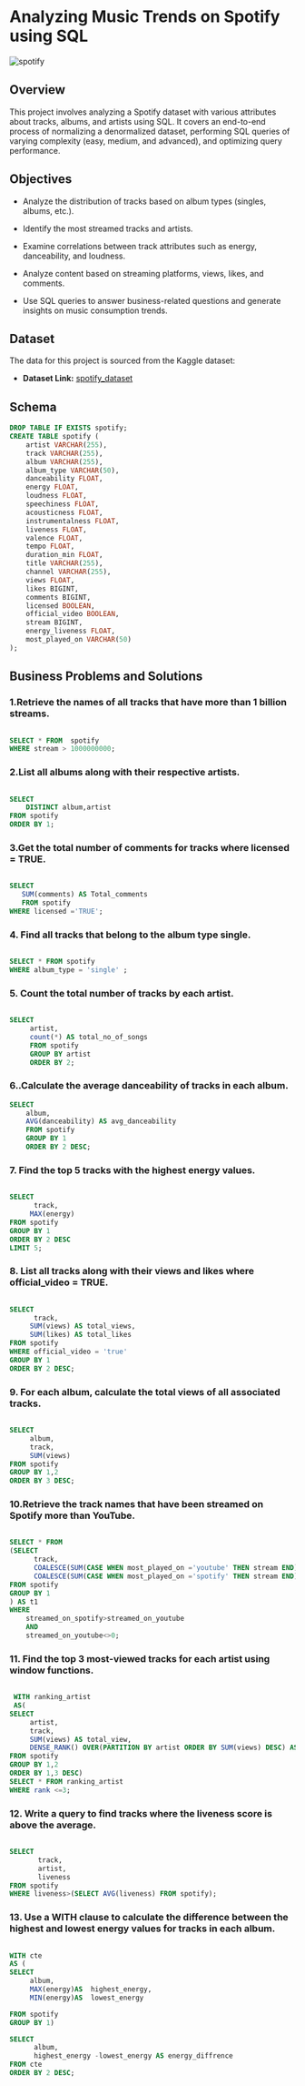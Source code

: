 # Analyzing Music Trends on Spotify using SQL

![spotify](https://github.com/ShivanisharmaF128/spotify_sql_project/blob/main/spotify_logo.jpg)

## Overview

This project involves analyzing a Spotify dataset with various attributes about tracks, albums, and artists using SQL. It covers an end-to-end process of normalizing a denormalized dataset, performing SQL queries of varying complexity (easy, medium, and advanced), and optimizing query performance.

## Objectives

- Analyze the distribution of tracks based on album types (singles, albums, etc.).

- Identify the most streamed tracks and artists.

- Examine correlations between track attributes such as energy, danceability, and loudness.

- Analyze content based on streaming platforms, views, likes, and comments.

- Use SQL queries to answer business-related questions and generate insights on music consumption trends.

## Dataset

The data for this project is sourced from the Kaggle dataset:

- **Dataset Link:** [spotify_dataset](https://www.kaggle.com/datasets/sanjanchaudhari/spotify-dataset)

## Schema

```sql
DROP TABLE IF EXISTS spotify;
CREATE TABLE spotify (
    artist VARCHAR(255),
    track VARCHAR(255),
    album VARCHAR(255),
    album_type VARCHAR(50),
    danceability FLOAT,
    energy FLOAT,
    loudness FLOAT,
    speechiness FLOAT,
    acousticness FLOAT,
    instrumentalness FLOAT,
    liveness FLOAT,
    valence FLOAT,
    tempo FLOAT,
    duration_min FLOAT,
    title VARCHAR(255),
    channel VARCHAR(255),
    views FLOAT,
    likes BIGINT,
    comments BIGINT,
    licensed BOOLEAN,
    official_video BOOLEAN,
    stream BIGINT,
    energy_liveness FLOAT,
    most_played_on VARCHAR(50)
);
```

## Business Problems and Solutions

### 1.Retrieve the names of all tracks that have more than 1 billion streams.

```sql

SELECT * FROM  spotify
WHERE stream > 1000000000;

```

### 2.List all albums along with their respective artists.


```sql

SELECT
    DISTINCT album,artist
FROM spotify
ORDER BY 1;

```

### 3.Get the total number of comments for tracks where licensed = TRUE.

```sql

SELECT 
   SUM(comments) AS Total_comments
   FROM spotify 
WHERE licensed ='TRUE';

```

### 4. Find all tracks that belong to the album type single.

```sql

SELECT * FROM spotify
WHERE album_type = 'single' ;

```


### 5. Count the total number of tracks by each artist.

```sql

SELECT 
     artist,
	 count(*) AS total_no_of_songs
	 FROM spotify
	 GROUP BY artist
	 ORDER BY 2;

```

### 6..Calculate the average danceability of tracks in each album.

```sql
SELECT 
    album,
	AVG(danceability) AS avg_danceability
	FROM spotify
	GROUP BY 1
	ORDER BY 2 DESC;

```

### 7. Find the top 5 tracks with the highest energy values.

```sql

SELECT 
      track,
	 MAX(energy)
FROM spotify
GROUP BY 1
ORDER BY 2 DESC
LIMIT 5;

```

### 8. List all tracks along with their views and likes where official_video = TRUE.

```sql

SELECT 
      track,
     SUM(views) AS total_views,
	 SUM(likes) AS total_likes
FROM spotify 
WHERE official_video = 'true'
GROUP BY 1
ORDER BY 2 DESC;


```

### 9. For each album, calculate the total views of all associated tracks.

```sql

SELECT
     album,
	 track,
	 SUM(views)
FROM spotify 
GROUP BY 1,2
ORDER BY 3 DESC;

```

### 10.Retrieve the track names that have been streamed on Spotify more than YouTube.

```sql

SELECT * FROM 
(SELECT 
      track,
	  COALESCE(SUM(CASE WHEN most_played_on ='youtube' THEN stream END),0)AS streamed_on_youtube,
	  COALESCE(SUM(CASE WHEN most_played_on ='spotify' THEN stream END),0)AS streamed_on_spotify
FROM spotify
GROUP BY 1
) AS t1
WHERE 
    streamed_on_spotify>streamed_on_youtube
	AND 
	streamed_on_youtube<>0;


```


### 11. Find the top 3 most-viewed tracks for each artist using window functions.
 

```sql

 WITH ranking_artist
 AS(
SELECT 
     artist,
	 track,
	 SUM(views) AS total_view,
	 DENSE_RANK() OVER(PARTITION BY artist ORDER BY SUM(views) DESC) AS rank
FROM spotify
GROUP BY 1,2
ORDER BY 1,3 DESC)
SELECT * FROM ranking_artist
WHERE rank <=3;

```

### 12. Write a query to find tracks where the liveness score is above the average.


```sql

SELECT 
       track,
	   artist,
	   liveness
FROM spotify
WHERE liveness>(SELECT AVG(liveness) FROM spotify);

```


### 13. Use a WITH clause to calculate the difference between the highest and lowest energy values for tracks in each album.

```sql

WITH cte
AS (
SELECT 
     album,
	 MAX(energy)AS  highest_energy,
	 MIN(energy)AS  lowest_energy

FROM spotify
GROUP BY 1)

SELECT 
      album,
	  highest_energy -lowest_energy AS energy_diffrence
FROM cte
ORDER BY 2 DESC;
	  

```



